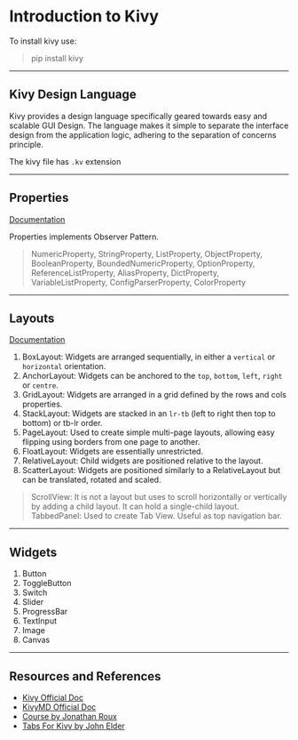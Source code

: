 # Introduction to Kivy

To install kivy use:
> pip install kivy

---

## Kivy Design Language
Kivy provides a design language specifically geared towards easy and scalable GUI Design. The language makes it simple to separate the interface design from the application logic, adhering to the separation of concerns principle.

The kivy file has `.kv` extension

---
## Properties
[Documentation](https://kivy.org/doc/stable/gettingstarted/properties.html)

Properties implements Observer Pattern.

> NumericProperty, StringProperty, ListProperty, ObjectProperty, BooleanProperty, BoundedNumericProperty, OptionProperty, ReferenceListProperty, AliasProperty, DictProperty, VariableListProperty, ConfigParserProperty, ColorProperty

---

## Layouts
[Documentation](https://kivy.org/doc/stable/gettingstarted/layouts.html)
1. BoxLayout: Widgets are arranged sequentially, in either a `vertical` or `horizontal` orientation.
2. AnchorLayout: Widgets can be anchored to the `top`, `bottom`, `left`, `right` or `centre`.
3. GridLayout: Widgets are arranged in a grid defined by the rows and cols properties.
4. StackLayout: Widgets are stacked in an `lr-tb` (left to right then top to bottom) or tb-lr order.
5. PageLayout: Used to create simple multi-page layouts, allowing easy flipping using borders from one page to another.
6. FloatLayout: Widgets are essentially unrestricted.
7. RelativeLayout: Child widgets are positioned relative to the layout.
8. ScatterLayout: Widgets are positioned similarly to a RelativeLayout but can be translated, rotated and scaled.

> ScrollView: It is not a layout but uses to scroll horizontally or vertically by adding a child layout. It can hold a single-child layout.
> TabbedPanel: Used to create Tab View. Useful as top navigation bar.

---

## Widgets
1. Button
2. ToggleButton
3. Switch
4. Slider
5. ProgressBar
6. TextInput
7. Image
8. Canvas

---

## Resources and References

- [Kivy Official Doc](https://kivy.org/doc/stable/)
- [KivyMD Official Doc](https://kivymd.readthedocs.io/en/1.1.1/)
- [Course by Jonathan Roux](https://www.youtube.com/watch?v=l8Imtec4ReQ&ab_channel=freeCodeCamp.org)
- [Tabs For Kivy by John Elder](https://kivycoder.com/tabs-for-kivy-python-kivy-gui-tutorial-34/)
